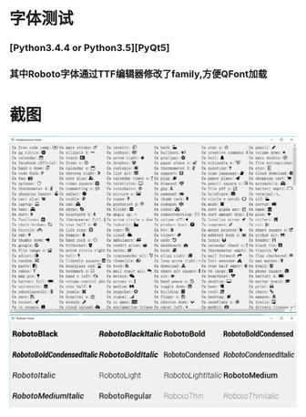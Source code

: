 # 字体测试

### [Python3.4.4 or Python3.5][PyQt5]

### 其中Roboto字体通过TTF编辑器修改了family,方便QFont加载

# 截图
![截图](ScreenShot/1.png)
![截图](ScreenShot/2.png)
